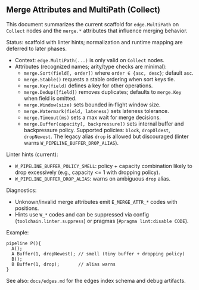 ## Merge Attributes and MultiPath (Collect)

This document summarizes the current scaffold for `edge.MultiPath` on `Collect` nodes and the `merge.*` attributes that
influence merging behavior.

Status: scaffold with linter hints; normalization and runtime mapping are deferred to later phases.

- Context: `edge.MultiPath(...)` is only valid on `Collect` nodes.
- Attributes (recognized names; arity/type checks are minimal):
  - `merge.Sort(field[, order])` where `order ∈ {asc, desc}`; default `asc`.
  - `merge.Stable()` requests a stable ordering when sort keys tie.
  - `merge.Key(field)` defines a key for other operations.
  - `merge.Dedup([field])` removes duplicates; defaults to `merge.Key` when field is omitted.
  - `merge.Window(size)` sets bounded in‑flight window size.
  - `merge.Watermark(field, lateness)` sets lateness tolerance.
  - `merge.Timeout(ms)` sets a max wait for merge decisions.
  - `merge.Buffer(capacity[, backpressure])` sets internal buffer and backpressure policy. Supported policies: `block`,
    `dropOldest`, `dropNewest`. The legacy alias `drop` is allowed but discouraged (linter warns
    `W_PIPELINE_BUFFER_DROP_ALIAS`).

Linter hints (current):

- `W_PIPELINE_BUFFER_POLICY_SMELL`: policy + capacity combination likely to drop excessively (e.g., capacity <= 1 with
dropping policy).
- `W_PIPELINE_BUFFER_DROP_ALIAS`: warns on ambiguous `drop` alias.

Diagnostics:

- Unknown/invalid merge attributes emit `E_MERGE_ATTR_*` codes with positions.
- Hints use `W_*` codes and can be suppressed via config (`toolchain.linter.suppress`) or pragmas (`#pragma lint:disable
CODE`).

Example:

```
pipeline P(){
  A();
  A Buffer(1, dropNewest); // smell (tiny buffer + dropping policy)
  B();
  B Buffer(1, drop);       // alias warns
}
```

See also: `docs/edges.md` for the edges index schema and debug artifacts.

